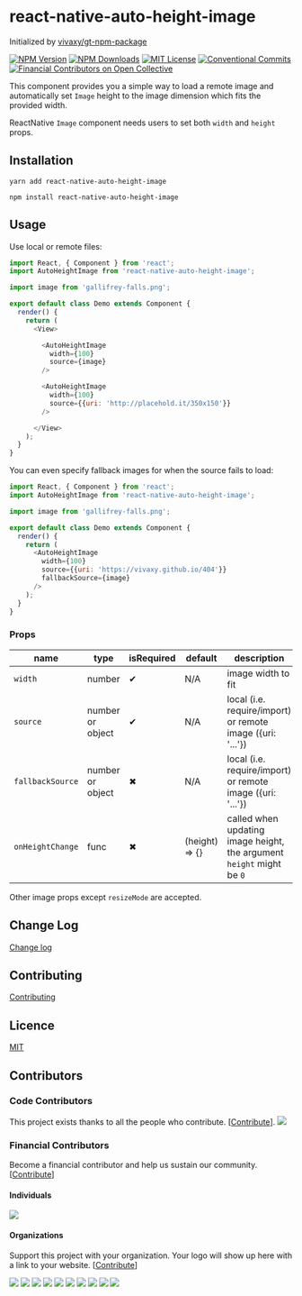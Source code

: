 # react-native-auto-height-image

Initialized by [vivaxy/gt-npm-package](https://github.com/vivaxy/gt-npm-package)

[![NPM Version](http://img.shields.io/npm/v/react-native-auto-height-image.svg?style=flat-square)](https://www.npmjs.com/package/react-native-auto-height-image)
[![NPM Downloads](https://img.shields.io/npm/dt/react-native-auto-height-image.svg?style=flat-square)](https://www.npmjs.com/package/react-native-auto-height-image)
[![MIT License](https://img.shields.io/npm/l/react-native-auto-height-image.svg?style=flat-square)](./LICENSE)
[![Conventional Commits](https://img.shields.io/badge/Conventional%20Commits-1.0.0-yellow.svg?style=flat-square)](https://conventionalcommits.org)
[![Financial Contributors on Open Collective](https://opencollective.com/react-native-auto-height-image/all/badge.svg?label=financial+contributors)](https://opencollective.com/react-native-auto-height-image)

This component provides you a simple way to load a remote image and automatically set `Image` height to the image dimension which fits the provided width.

ReactNative `Image` component needs users to set both `width` and `height` props.

## Installation

`yarn add react-native-auto-height-image`

`npm install react-native-auto-height-image`

## Usage

Use local or remote files:

```js
import React, { Component } from 'react';
import AutoHeightImage from 'react-native-auto-height-image';

import image from 'gallifrey-falls.png';

export default class Demo extends Component {
  render() {
    return (
      <View>

        <AutoHeightImage
          width={100}
          source={image}
        />

        <AutoHeightImage
          width={100}
          source={{uri: 'http://placehold.it/350x150'}}
        />

      </View>
    );
  }
}
```

You can even specify fallback images for when the source fails to load:

```js
import React, { Component } from 'react';
import AutoHeightImage from 'react-native-auto-height-image';

import image from 'gallifrey-falls.png';

export default class Demo extends Component {
  render() {
    return (
      <AutoHeightImage
        width={100}
        source={{uri: 'https://vivaxy.github.io/404'}}
        fallbackSource={image}
      />
    );
  }
}
```

### Props

| name               | type             | isRequired    | default           | description                                                           |
| ---                | ---              | ---           | ---               | ---                                                                   |
| `width`            | number           | ✔             | N/A               | image width to fit                                                    |
| `source`           | number or object | ✔             | N/A               | local (i.e. require/import) or remote image ({uri: '...'})            |
| `fallbackSource`   | number or object | ✖             | N/A               | local (i.e. require/import) or remote image ({uri: '...'})            |
| `onHeightChange`   | func             | ✖             | (height) => {}    | called when updating image height, the argument `height` might be `0` |

Other image props except `resizeMode` are accepted.

## Change Log

[Change log](./CHANGELOG.md)

## Contributing

[Contributing](./CONTRIBUTING.md)

## Licence

[MIT](./LICENSE)

## Contributors

### Code Contributors

This project exists thanks to all the people who contribute. [[Contribute](CONTRIBUTING.md)].
<a href="https://github.com/vivaxy/react-native-auto-height-image/graphs/contributors"><img src="https://opencollective.com/react-native-auto-height-image/contributors.svg?width=890&button=false" /></a>

### Financial Contributors

Become a financial contributor and help us sustain our community. [[Contribute](https://opencollective.com/react-native-auto-height-image/contribute)]

#### Individuals

<a href="https://opencollective.com/react-native-auto-height-image"><img src="https://opencollective.com/react-native-auto-height-image/individuals.svg?width=890"></a>

#### Organizations

Support this project with your organization. Your logo will show up here with a link to your website. [[Contribute](https://opencollective.com/react-native-auto-height-image/contribute)]

<a href="https://opencollective.com/react-native-auto-height-image/organization/0/website"><img src="https://opencollective.com/react-native-auto-height-image/organization/0/avatar.svg"></a>
<a href="https://opencollective.com/react-native-auto-height-image/organization/1/website"><img src="https://opencollective.com/react-native-auto-height-image/organization/1/avatar.svg"></a>
<a href="https://opencollective.com/react-native-auto-height-image/organization/2/website"><img src="https://opencollective.com/react-native-auto-height-image/organization/2/avatar.svg"></a>
<a href="https://opencollective.com/react-native-auto-height-image/organization/3/website"><img src="https://opencollective.com/react-native-auto-height-image/organization/3/avatar.svg"></a>
<a href="https://opencollective.com/react-native-auto-height-image/organization/4/website"><img src="https://opencollective.com/react-native-auto-height-image/organization/4/avatar.svg"></a>
<a href="https://opencollective.com/react-native-auto-height-image/organization/5/website"><img src="https://opencollective.com/react-native-auto-height-image/organization/5/avatar.svg"></a>
<a href="https://opencollective.com/react-native-auto-height-image/organization/6/website"><img src="https://opencollective.com/react-native-auto-height-image/organization/6/avatar.svg"></a>
<a href="https://opencollective.com/react-native-auto-height-image/organization/7/website"><img src="https://opencollective.com/react-native-auto-height-image/organization/7/avatar.svg"></a>
<a href="https://opencollective.com/react-native-auto-height-image/organization/8/website"><img src="https://opencollective.com/react-native-auto-height-image/organization/8/avatar.svg"></a>
<a href="https://opencollective.com/react-native-auto-height-image/organization/9/website"><img src="https://opencollective.com/react-native-auto-height-image/organization/9/avatar.svg"></a>
